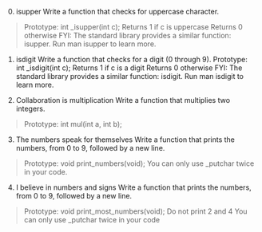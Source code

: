 0. isupper  Write a function that checks for uppercase character.
>Prototype: int _isupper(int c);
>Returns 1 if c is uppercase
>Returns 0 otherwise
>FYI: The standard library provides a similar function: isupper. Run man isupper to learn more.

1. isdigit Write a function that checks for a digit (0 through 9).
Prototype: int _isdigit(int c);
Returns 1 if c is a digit
Returns 0 otherwise
FYI: The standard library provides a similar function: isdigit. Run man isdigit to learn more.

2. Collaboration is multiplication Write a function that multiplies two integers.
>Prototype: int mul(int a, int b);

3. The numbers speak for themselves Write a function that prints the numbers, from 0 to 9, followed by a new line.
>Prototype: void print_numbers(void);
>You can only use _putchar twice in your code.

4. I believe in numbers and signs Write a function that prints the numbers, from 0 to 9, followed by a new line.
>Prototype: void print_most_numbers(void);
>Do not print 2 and 4
>You can only use _putchar twice in your code
